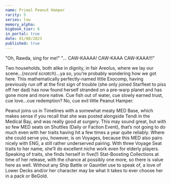 ```yaml
---
name: Primal Peanut Hamper
rarity: 5
series: low
memory_alpha:
bigbook_tier: 6
in_portal: true
date: 01/08/2023
published: true
---
```


"Oh, Rawda, sing for me!"
"… CAW-KAAAA! CAW-KAAA CAW-KAAA!!!"

Two households, both alike in dignity, in fair Areolus, where we lay our scene…(*record scratch*)...ya so, you’re probably wondering how we got here. This mathematically perfectly-named little Exocomp, having previously run off at the first sign of trouble (she only joined Starfleet to piss off her dad) has now found herself stranded on a pre-warp planet and has gone more and more native. Cue fish out of water, cue slowly earned trust, cue love…cue redemption? No, cue evil little Peanut Hamper.

Peanut joins us in Timelines with a somewhat meaty MED Base, which makes sense if you recall that she was posted alongside Tendi in the Medical Bay, and was really good at surgery. This may sound great, but with so few MED seats on Shuttles (Daily or Faction Event), that’s not going to do much even with her traits having hit a few times a year quite reliably. Where she could serve you, however, is on Voyages, because this MED also pairs nicely with ENG, a still rather underserved pairing. With three Voyage Seat traits to her name, she’ll do excellent niche work even for elderly players. Speaking of traits, she finds herself in five(!) Stat-Boosting Collections at time of her release, with the chance at possibly one more, so there is value here as well. Without any Ship Battle or Gauntlet use to speak of, a love of Lower Decks and/or her character may be what it takes to ever choose her in a pack or BeGold.
